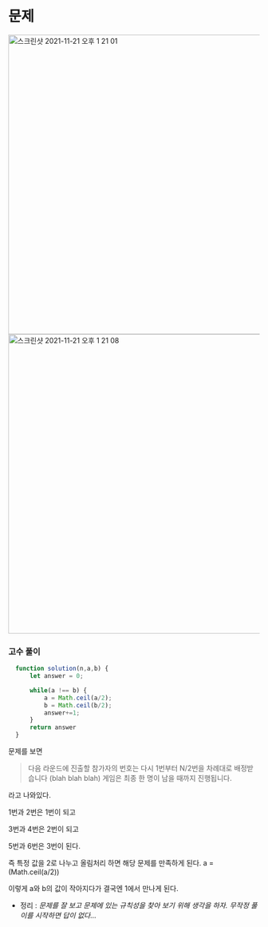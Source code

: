 # 문제

<img width="600" alt="스크린샷 2021-11-21 오후 1 21 01" src="https://user-images.githubusercontent.com/87749134/142749486-9b1dd8e6-2445-43c7-91a1-5c08a6fc737f.png">

<img width="600" alt="스크린샷 2021-11-21 오후 1 21 08" src="https://user-images.githubusercontent.com/87749134/142749487-ca80608c-92a7-490f-86a8-f95c99b6934b.png">



### 고수 풀이

```javascript
  function solution(n,a,b) {
      let answer = 0;

      while(a !== b) {
          a = Math.ceil(a/2);
          b = Math.ceil(b/2);
          answer+=1;
      }
      return answer
  }
```


문제를 보면

>  다음 라운드에 진출할 참가자의 번호는 다시 1번부터 N/2번을 차례대로 배정받습니다 (blah blah blah)
 게임은 최종 한 명이 남을 때까지 진행됩니다.

라고 나와있다.

1번과 2번은 1번이 되고

3번과 4번은 2번이 되고

5번과 6번은 3번이 된다.

즉 특정 값을 2로 나누고 올림처리 하면 해당 문제를 만족하게 된다. a = (Math.ceil(a/2))

이렇게 a와 b의 값이 작아지다가 결국엔 1에서 만나게 된다.

- 정리 : *문제를 잘 보고 문제에 있는 규칙성을 찾아 보기 위해 생각을 하자. 무작정 풀이를 시작하면 답이 없다...*
